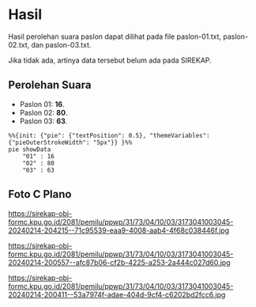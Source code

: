 # Hasil

Hasil perolehan suara paslon dapat dilihat pada file paslon-01.txt, paslon-02.txt, dan paslon-03.txt.

Jika tidak ada, artinya data tersebut belum ada pada SIREKAP.

## Perolehan Suara

 * Paslon 01: **16**.
 * Paslon 02: **80**.
 * Paslon 03: **63**.

```mermaid
%%{init: {"pie": {"textPosition": 0.5}, "themeVariables": {"pieOuterStrokeWidth": "5px"}} }%%
pie showData
    "01" : 16
    "02" : 80
    "03" : 63
```
## Foto C Plano

https://sirekap-obj-formc.kpu.go.id/2081/pemilu/ppwp/31/73/04/10/03/3173041003045-20240214-204215--71c95539-eaa9-4008-aab4-4f68c038446f.jpg

https://sirekap-obj-formc.kpu.go.id/2081/pemilu/ppwp/31/73/04/10/03/3173041003045-20240214-200557--afc87b06-cf2b-4225-a253-2a444c027d60.jpg

https://sirekap-obj-formc.kpu.go.id/2081/pemilu/ppwp/31/73/04/10/03/3173041003045-20240214-200411--53a7974f-adae-404d-9cf4-c6202bd2fcc6.jpg

